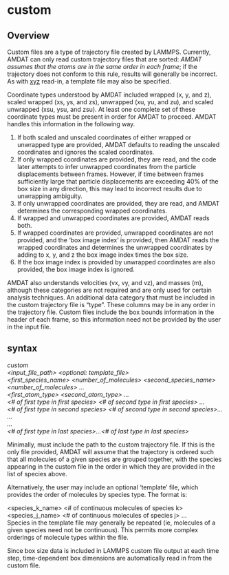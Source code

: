 <h1>custom</h1>

<h2>Overview</h2>

Custom files are a type of trajectory file created by LAMMPS. Currently, AMDAT can only read custom trajectory files that are sorted:  _AMDAT assumes that the atoms are in the same order in each frame_; if the trajectory does not conform to this rule, results will generally be incorrect. As with [xyz](xyz.md) read-in,  a template file may also be specified. 

Coordinate types understood by AMDAT included wrapped (x, y, and z), scaled wrapped (xs, ys, and zs), unwrapped (xu, yu, and zu), and scaled unwrapped (xsu, ysu, and zsu). At least one complete set of these coordinate types must be present in order for AMDAT to proceed. AMDAT handles this information in the following way.

1.	If both scaled and unscaled coordinates of either wrapped or unwrapped type are provided, AMDAT defaults to reading the unscaled coordinates and ignores the scaled coordinates.
2.	If only wrapped coordinates are provided, they are read, and the code later attempts to infer unwrapped coordinates from the particle displacements between frames. However, if time between frames sufficiently large that particle displacements are exceeding 40% of the box size in any direction, this may lead to incorrect results due to unwrapping ambiguity.
3.	If only unwrapped coordinates are provided, they are read, and AMDAT determines the corresponding wrapped coordinates.
4.	If wrapped and unwrapped coordinates are provided, AMDAT reads both.
5.	If wrapped coordinates are provided, unwrapped coordinates are not provided, and the ‘box image index’ is provided, then AMDAT reads the wrapped coordinates and determines the unwrapped coordinates by adding to x, y, and z the box image index times the box size.
6.	If the box image index is provided by unwrapped coordinates are also provided, the box image index is ignored.

AMDAT also understands velocities (vx, vy, and vz), and masses (m), although these categories are not required and are only used for certain analysis techniques. An additional data category that must be included in the custom trajectory file is “type”. These columns may be in any order in the trajectory file.  Custom files include the box bounds information in the header of each frame, so this information need not be provided by the user in the input file.

<h2>syntax</h2>

_custom_   
_<input\_file\_path> <optional: template\_file>_  
_<first\_species\_name> <number\_of\_molecules> <second\_species\_name> <number\_of\_molecules> …_  
_<first\_atom\_type> <second\_atom\_type> …_  
_<# of first type in first species> <# of second type in first species> …_  
_<# of first type in second species> <# of second type in second species>…_  
_..._  
_..._  
_<# of first type in last species>…<# of last type in last species>_  

Minimally, <filenames> must include the path to the custom trajectory file. If this is the only file provided, AMDAT will assume that the trajectory is ordered such that all molecules of a given species are grouped together, with the species appearing in the custom file in the order in which they are provided in the list of species above.

Alternatively, the user may include an optional ‘template’ file, which provides the order of molecules by species type. The format is:

<species_k_name> <# of continuous molecules of species k>
<species_j_name> <# of continuous molecules of species j>
…   
Species in the template file may generally be repeated (ie, molecules of a given species need not be continuous). This permits more complex orderings of molecule types within the file.

Since box size data is included in LAMMPS custom file output at each time step, time-dependent box dimensions are automatically read in from the custom file.
